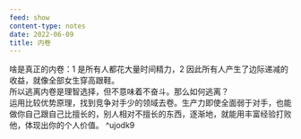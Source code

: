 ```yaml
---
feed: show
content-type: notes
date: 2022-06-09
title: 内卷
---
```

啥是真正的内卷：1 是所有人都花大量时间精力，2 因此所有人产生了边际递减的收益，就像全部女生穿高跟鞋。<br>所以逃离内卷是理智选择，但不意味着不奋斗。那么如何逃离？<br>运用比较优势原理，找到竞争对手少的领域去卷。生产力即使全面弱于对手，也能做你自己跟自己比擅长的，别人相对不擅长的东西，逐渐地，就能用丰富经验打败他，体现出你的个人价值。 ^ujodk9
